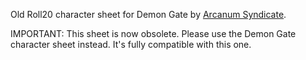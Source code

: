 Old Roll20 character sheet for Demon Gate by [Arcanum Syndicate](http://arcanumsyndicate.com/demon-gate).

IMPORTANT: This sheet is now obsolete. Please use the Demon Gate character sheet instead. It's fully compatible with this one.
